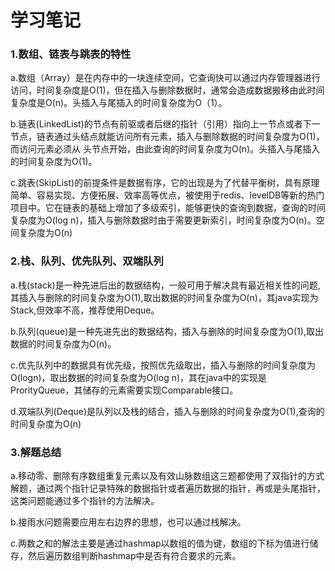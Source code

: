 # 学习笔记

### 1.数组、链表与跳表的特性
a.数组（Array）是在内存中的一块连续空间，它查询快可以通过内存管理器进行访问，时间复杂度是O(1)，但在插入与删除数据时，通常会造成数据搬移由此时间复杂度是O(n)。头插入与尾插入的时间复杂度为O（1）。
 
b.链表(LinkedList)的节点有前驱或者后继的指针（引用）指向上一节点或者下一节点，链表通过头结点就能访问所有元素，插入与删除数据的时间复杂度为O(1)，而访问元素必须从
头节点开始，由此查询的时间复杂度为O(n)。头插入与尾插入的时间复杂度为O(1)。
 
c.跳表(SkipList)的前提条件是数据有序，它的出现是为了代替平衡树，具有原理简单、容易实现、方便拓展、效率高等优点，被使用于redis、levelDB等新的热门项目中。它在链表的基础上增加了多级索引，能够更快的查询到数据，查询的时间复杂度为O(log n)，插入与删除数据时由于需要更新索引，时间复杂度为O(n)。空间复杂度为O(n)

### 2.栈、队列、优先队列、双端队列
a.栈(stack)是一种先进后出的数据结构，一般可用于解决具有最近相关性的问题,其插入与删除的时间复杂度为O(1),取出数据的时间复杂度为O(n)，其java实现为Stack,但效率不高，推荐使用Deque。

b.队列(queue)是一种先进先出的数据结构，插入与删除的时间复杂度为O(1),取出数据的时间复杂度为O(n)。

c.优先队列中的数据具有优先级，按照优先级取出，插入与删除的时间复杂度为O(logn)，取出数据的时间复杂度为O(log n)，其在java中的实现是ProrityQueue，其储存的元素需要实现Comparable接口。

d.双端队列(Deque)是队列以及栈的结合，插入与删除的时间复杂度为O(1),查询的时间复杂度为O(n)

### 3.解题总结

a.移动零、删除有序数组重复元素以及有效山脉数组这三题都使用了双指针的方式解题，通过两个指针记录特殊的数据指针或者遍历数据的指针，再或是头尾指针，这类问题能通过多个指针的方法解决。

b.接雨水问题需要应用左右边界的思想，也可以通过栈解决。

c.两数之和的解法主要是通过hashmap以数组的值为键，数组的下标为值进行储存，然后遍历数组判断hashmap中是否有符合要求的元素。